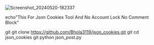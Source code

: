 ![Screenshot_20240520-182337](https://github.com/Bhola3119/json_cookies/assets/121250370/713b56e6-4f1c-4f11-8f60-397fbe996fb4)

echo"This For Json Cookies Tool And No Account Lock No Comment Block"

git git clone https://github.com/Bhola3119/json_cookies.git
git cd json_cookies
git python json_post.py
